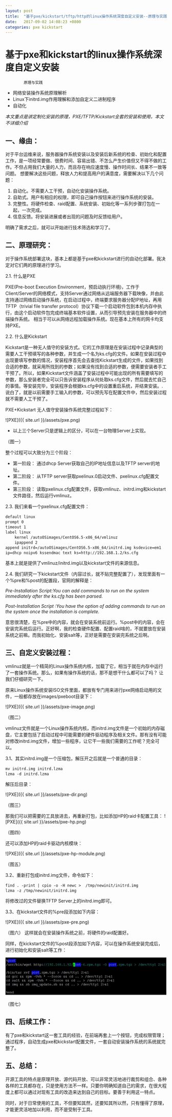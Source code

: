 ```yaml
---
layout: post
title:  "基于pxe/kickstart/tftp/http的linux操作系统深度自定义安装--原理与实践"
date:   2017-09-02 14:08:23 +0800
categories: pxe kickstart
---
```


# 基于pxe和kickstart的linux操作系统深度自定义安装
			原理与实践

* 网络安装操作系统原理解析
* Linux下initrd.img作用理解和添加自定义二进制程序
* 自动化 

*本文重点是讲定制化安装的原理，PXE/TFTP/Kickstart全套的安装和使用，本文不详细介绍*
 
## 一、缘由：
 
对于平台运维来说，服务器操作系统安装以及安装后新系统的检查、初始化和配置工作，是一项经常要做、很费时间、容易出错、不怎么产生价值但又不得不做的工作。不但占用我们大量的人力，而且存在响应速度慢、操作时间长、结果不一致等问题。
想要解决这些问题，释放人力和提高用户的满意度，需要解决以下几个问题：
1. 自动化。不需要人工干预，自动化安装操作系统。
2. 自助式。用户有相应的权限，即可自己操作按钮来进行操作系统的安装。
3. 完整性。将硬件检查、raid配置、系统安装、初始化等一系列步骤打包在一起，一次完成。
4. 信息反馈。将安装进展或者出现的问题及时反馈给用户。
 
明确了需求之后，就可以开始进行技术筛选和学习了。
 
 
## 二、原理研究：
对于操作系统部署这块，基本上都是基于pxe和kickstart进行的自动化部署。我决定对它们两的原理进行学习。
 
2.1. 什么是PXE
 
PXE(Pre-boot Execution Environment，预启动执行环境)，工作于Client/Server的网络模式，支持Server通过网络从远端服务器下载映像，并由此支持通过网络启动操作系统，在启动过程中，终端要求服务器分配IP地址，再用TFTP（trivial file transfer protocol）协议下载一个启动软件包到本机内存中执行，由这个启动软件包完成终端基本软件设置，从而引导预先安装在服务器中的终端操作系统。
相当于可以从网络远程加载操作系统。现在基本上所有的网卡均支持PXE。
 
 
 
2.2. 什么是Kickstart
 
Kickstart是一种无人值守的安装方式。它的工作原理是在安装过程中记录典型的需要人工干预填写的各种参数，并生成一个名为ks.cfg的文件。如果在安装过程中出现要填写参数的情况，安装程序首先会去查找Kickstart生成的文件，如果找到合适的参数，就采用所找到的参数；如果没有找到合适的参数，便需要安装者手工干预了。所以，如果Kickstart文件涵盖了安装过程中可能出现的所有需要填写的参数，那么安装者完全可以只告诉安装程序从何处取ks.cfg文件，然后就去忙自己的事情。等安装完毕，安装程序会根据ks.cfg中的设置重启系统，并结束安装。.
说白了，就是以前需要手工输入的参数，可以预先写在配置文件中，然后安装过程就不需要人工干预了。
 
 
 
PXE+Kickstart 无人值守安装操作系统完整过程如下：
 

![PXE]({{ site.url }}/assets/pxe.png)
* 以上三个Server只是逻辑上的区分，可以在一台物理Server上实现。

（图一）
 
 
整个过程可以大致分为三个阶段：
* 第一阶段：
通过dhcp Server获取自己的IP地址信息以及TFTP server的地址。
* 第二阶段：
从TFTP server获取pxelinux.0启动文件、pxelinux.cfg配置文件。
* 第三阶段：
读取pxelinux.cfg配置文件，获取vmlinuz、initrd.img和kickstart文件路径，然后运行vmlinuz。
 
 
2.3. 我们来看一个pxelinux.cfg配置文件：
```
default linux
prompt 0
timeout 1
label linux
    kernel /autoOSimages/CentOS6.5-x86_64/vmlinuz
    ipappend 2
append initrd=/autoOSimages/CentOS6.5-x86_64/initrd.img ksdevice=em1 ip=dhcp noipv6 kssendmac text ks=http://192.168.1.2/ks.cfg
``` 

基本上就是提供了vmlinuz/initrd.img以及kickstart文件的来源信息。
 
 
2.4. 我们研究一下kickstart文件（内容过长，就不贴完整配置了），发现里面有一个%pre和%post的配置段，官网的解释是：

_Pre-Installation Script:You can add commands to run on the system immediately after the ks.cfg has been parsed._

_Post-Installation Script :You have the option of adding commands to run on the system once the installation is complete._

意思很清楚，在%pre中的内容，就会在安装系统前运行。%post中的内容，会在安装完系统后运行。正好啊，我的检查硬件配置、配置raid啥的，不就要放在安装系统之前嘛。而我初始化、安装salt等，正好是需要在安装完系统之后啊。
 
 
## 三、自定义安装过程：
vmlinuz就是一个精简的Linux操作系统内核，加载了它，相当于就在内存中运行了一套操作系统。那么，如果有操作系统的话，那不是想干什么都可以了吗？
让我们仔细研究一下。
 
原来Linux操作系统安装ISO文件里面，都放有专门用来进行pxe网络启动用的文件，一般都存放在images/pxeboot目录下：
 
![PXE]({{ site.url }}/assets/pxe-image.png)  

（图二）

vmlinuz文件就是一个Linux操作系统内核，而initrd.img文件是一个初始的内存磁盘，它主要包括了启动过程中可能需要的硬件驱动程序及相关文件。那有没有可能对修改initrd.img文件，增加一些程序，让它干一些我们需要的工作呢？完全可以。
 
 
 
3.1、其实initrd.img是一个压缩包，解压开之后就是一个普通的目录：
 
```
mv initrd.img initrd.lzma
lzma -d initrd.lzma
```
 
解压后目录：

![PXE]({{ site.url }}/assets/pxe-dir.png)

（图三）

 
 
那我们可以把需要的工具放进去，再重新打包，比如添加HP的raid卡配置工具：
![PXE]({{ site.url }}/assets/pxe-hp.png)

（图四）
 
 
还可以添加HP的raid卡驱动内核模块：

![PXE]({{ site.url }}/assets/pxe-hp-module.png)

（图五）
 
 
 
 
3.2、重新打包成initrd.img文件，命令如下：
```
find . -print | cpio -o -H newc >  /tmp/newinit/initrd.img
lzma -z /tmp/newinit/initrd.img
```
 
将修改过的文件替换TFTP Server上的initrd.img即可。
 
 
 
3.3、在kickstart文件的%pre段添加如下内容：

![PXE]({{ site.url }}/assets/pxe-pre.png)

（图六）
这样就会在安装操作系统之前，将硬件的raid配置好。
 
 
同样，在kickstart文件的%post段添加如下内容，可以在操作系统安装完成后，进行初始化和安装salt等工作：

![PXE](/assets/pxe-post.png)
 
（图七）
 
 
 
## 四、后续工作：
有了pxe和kickstart这一套工具的经验，在前端再套上一个按钮，完成权限管理；通过程序，自动生成pxe和kickstart配置文件，一套自动安装操作系统的系统就完整了。
 
 
## 五、总结：
开源工具的特点是原理开放、源代码开放、可以非常灵活地进行裁剪和组合、各种各样的工具都存在，只是使用方法不一样。只要你明确知道自己的需求，在很大程度上都可以通过对现有工具的改造来达到自己的目标。要善于利用这一特点。
 
同时，对于日常使用的工具，不但要知其然，还要知其所以然，只有懂得了原理，才能更灵活地加以利用，而不是受制于工具。
 
 
 
 
